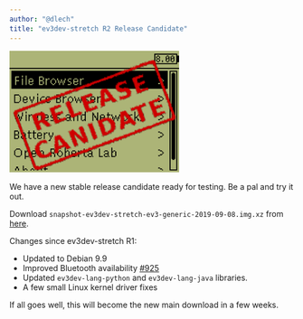 ```yaml
---
author: "@dlech"
title: "ev3dev-stretch R2 Release Candidate"
---
```


<img src="/images/news/brickman-rc-stamped.png" alt="Stamped with text: Release Candidate" style="width: 300px; max-width: 100%;" class="image-responsive pull-right" />

We have a new stable release candidate ready for testing. Be a pal and try it out.

Download `snapshot-ev3dev-stretch-ev3-generic-2019-09-08.img.xz` from [here][1].

[1]: https://oss.jfrog.org/list/oss-snapshot-local/org/ev3dev/brickstrap/2019-09-08/

<!--more-->

Changes since ev3dev-stretch R1:

- Updated to Debian 9.9
- Improved Bluetooth availability [#925](https://github.com/ev3dev/ev3dev/issues/925)
- Updated `ev3dev-lang-python` and `ev3dev-lang-java` libraries.
- A few small Linux kernel driver fixes

If all goes well, this will become the new main download in a few weeks.
